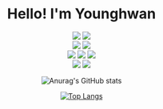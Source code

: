 <div align="center">
  <h1> Hello! I'm Younghwan </h1>

  <img src="https://img.shields.io/badge/Python-3776AB?style=flat-squre&logo=python&logoColor=white">
  <img src="https://img.shields.io/badge/java-007396?style=flat-squre&logo=Java&logoColor=white">
  <div>
    <img src="https://img.shields.io/badge/React-46caf3?style=flat-square&logo=React&logoColor=white"/>
    <img src="https://img.shields.io/badge/styled_component-004070?style=flat-square&logo=styled-components&logoColor=white"/>
  </div>
  <div>
    <img src="https://img.shields.io/badge/Javascript-ebd519?style=flat-square&logo=Javascript&logoColor=white&fontColor=white"/>
    <img src="https://img.shields.io/badge/HTML5-d84b26?style=flat-square&logo=html5&logoColor=white"/>
    <img src="https://img.shields.io/badge/CSS3-148bc8?style=flat-square&logo=css3&logoColor=white"/>
  </div>
  <div>
    <img src="https://img.shields.io/badge/Prisma-27313f?style=flat-square&logo=prisma&logoColor=white"/>
    <img src="https://img.shields.io/badge/ApolloGraphQL-a300f0?style=flat-square&logo=apollographql&logoColor=white"/>
  </div>


  ![Anurag's GitHub stats](https://github-readme-stats.vercel.app/api?username=joun008&theme=vue-dark&show_icons=true)
  
  [![Top Langs](https://github-readme-stats.vercel.app/api/top-langs/?username=joun008&layout=compact)](https://github.com/anuraghazra/github-readme-stats)
</div>
